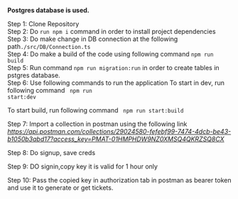<b>Postgres database is used.</b>

Step 1: Clone Repository<br>
Step 2: Do <code>run npm i</code> command in order to install project dependencies<br>
Step 3: Do make change in DB connection at the following path<code>./src/DB/Connection.ts</code><br>
Step 4: Do make a build of the code using following command <code>npm run build</code><br>
Step 5: Run command <code>npm run migration:run</code> in order to create tables in pstgres database.<br>
Step 6: Use following commands to run the application
To start in dev, run following command
<code>
npm run start:dev
</code>

To start build, run following command
<code>
npm run start:build
</code>

Step 7: Import a collection in postman using the following link
<i>https://api.postman.com/collections/29024580-fefebf99-7474-4dcb-be43-b1050b3abd17?access_key=PMAT-01HMPHDW9NZ0XMSQ4QKRZSQ8CX</i>

Step 8: Do signup, save creds

Step 9: DO signin,copy key it is valid for 1 hour only

Step 10: Pass the copied key in authorization tab in postman as bearer token and use it to generate or get tickets.
